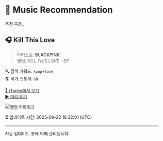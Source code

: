 
# 🎵 Music Recommendation

추천 곡은...

## 🎧 Kill This Love  
> 아티스트: **BLACKPINK**  
> 앨범: _KILL THIS LOVE - EP_  

🔍 검색 키워드: `kpop+love`  
🌎 국가 스토어: `GB`

[🔗 iTunes에서 보기](https://music.apple.com/gb/album/kill-this-love/1551479989?i=1551479992&uo=4)  
[▶️ 미리 듣기](https://audio-ssl.itunes.apple.com/itunes-assets/AudioPreview125/v4/37/10/8b/37108b15-6634-df07-dadf-f20f6525dceb/mzaf_3091360070584533991.plus.aac.p.m4a)

![앨범 아트워크](https://is1-ssl.mzstatic.com/image/thumb/Music124/v4/d6/2a/db/d62adbe1-6994-581c-b3b2-aeacafa35c1d/19UMGIM30819.rgb.jpg/100x100bb.jpg)

⏳ 업데이트 시간: 2025-09-22 18:32:01 (UTC)

---
자동 업데이트 봇에 의해 관리됩니다.
